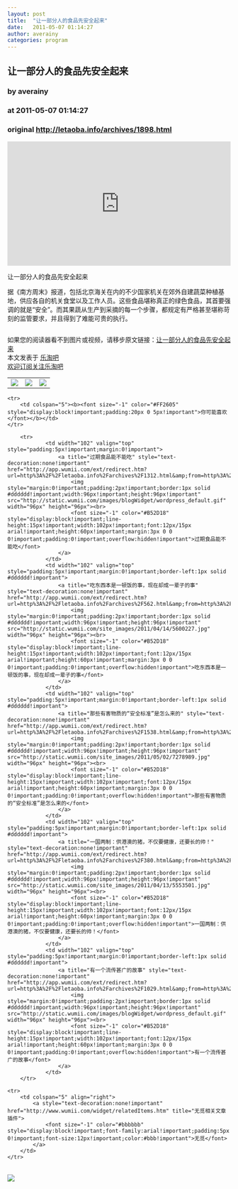 ```yaml
---
layout: post
title:  "让一部分人的食品先安全起来"
date:   2011-05-07 01:14:27
author: averainy
categories: program
---
```


## 让一部分人的食品先安全起来
### by averainy
### at 2011-05-07 01:14:27
### original <http://letaoba.info/archives/1898.html>

<p><iframe src="http://feedads.g.doubleclick.net/~ah/f/bsv5mvr041v0lddc0s9fhkf8c8/300/250?ca=1&amp;fh=280#http%3A%2F%2Fletaoba.info%2Farchives%2F1898.html" width="100%" height="280" frameborder="0" scrolling="no" marginwidth="0" marginheight="0"></iframe></p><p>让一部分人的食品先安全起来</p>
<p>据《南方周末》报道，包括北京海关在内的不少国家机关在郊外自建蔬菜种植基地，供应各自的机关食堂以及工作人员。这些食品堪称真正的绿色食品，其首要强调的就是“安全”。而其果蔬从生产到采摘的每一个步骤，都规定有严格甚至堪称苛刻的监管要求，并且得到了难能可贵的执行。</p>
<p><img src="http://img181.poco.cn/mypoco/myphoto/20110506/16/12567159201105061607212036353548613_014.jpg" alt=""></p>
<p>如果您的阅读器看不到图片或视频，请移步原文链接：<a href="http://letaoba.info/archives/1898.html">让一部分人的食品先安全起来</a>
<br>本文发表于 <a href="http://letaoba.info">乐淘吧</a>
<br><a href="http://letaoba.info/subscribe">欢迎订阅关注乐淘吧</a>
<table>
<tr>
<td><a href="http://www.taobao.com/go/chn/tbk_channel/huangguan.php?pid=mm_14340546_0_0&amp;eventid=101858">
<img border="0" src="http://letaoba.info/wp-content/uploads/2011/04/1.png">
</a></td>
<td><a href="http://store.taobao.com/shop/view_shop.htm?user_number_id=188124207&amp;ref=&amp;ali_trackid=2:mm_14340546_0_0:136425500_41_1626768716">
<img border="0" src="http://letaoba.info/wp-content/uploads/2011/04/tangshi.png">
</a></td>
<td><a href="http://store.taobao.com/shop/view_shop.htm?user_number_id=94246074&amp;ref=&amp;ali_trackid=2:mm_14340546_0_0:136426091_44_1626776486">
<img border="0" src="http://letaoba.info/wp-content/uploads/2011/04/fangcao.png">
</a></td>
</tr>
</table></p>
<table cellspacing="0" cellpadding="3" border="0" style="clear:both">
    
    <tr>
        <td colspan="5"><b><font size="-1" color="#FF2605" style="display:block!important;padding:20px 0 5px!important">你可能喜欢</font></b></td>
    </tr>
    
        <tr>
                <td width="102" valign="top" style="padding:5px!important;margin:0!important">
                    <a title="过期食品能不能吃" style="text-decoration:none!important" href="http://app.wumii.com/ext/redirect.htm?url=http%3A%2F%2Fletaoba.info%2Farchives%2F1312.html&amp;from=http%3A%2F%2Fletaoba.info%2Farchives%2F1898.html">
                        <img style="margin:0!important;padding:2px!important;border:1px solid #dddddd!important;width:96px!important;height:96px!important" src="http://static.wumii.com/images/blogWidget/wordpress_default.gif" width="96px" height="96px"><br>
                        <font size="-1" color="#B52D18" style="display:block!important;line-height:15px!important;width:102px!important;font:12px/15px arial!important;height:60px!important;margin:3px 0 0 0!important;padding:0!important;overflow:hidden!important">过期食品能不能吃</font>
                    </a>
                </td>
                <td width="102" valign="top" style="padding:5px!important;margin:0!important;border-left:1px solid #dddddd!important">
                    <a title="吃东西本是一顿饭的事，现在却成一辈子的事" style="text-decoration:none!important" href="http://app.wumii.com/ext/redirect.htm?url=http%3A%2F%2Fletaoba.info%2Farchives%2F562.html&amp;from=http%3A%2F%2Fletaoba.info%2Farchives%2F1898.html">
                        <img style="margin:0!important;padding:2px!important;border:1px solid #dddddd!important;width:96px!important;height:96px!important" src="http://static.wumii.com/site_images/2011/04/14/5600227.jpg" width="96px" height="96px"><br>
                        <font size="-1" color="#B52D18" style="display:block!important;line-height:15px!important;width:102px!important;font:12px/15px arial!important;height:60px!important;margin:3px 0 0 0!important;padding:0!important;overflow:hidden!important">吃东西本是一顿饭的事，现在却成一辈子的事</font>
                    </a>
                </td>
                <td width="102" valign="top" style="padding:5px!important;margin:0!important;border-left:1px solid #dddddd!important">
                    <a title="那些有害物质的“安全标准”是怎么来的" style="text-decoration:none!important" href="http://app.wumii.com/ext/redirect.htm?url=http%3A%2F%2Fletaoba.info%2Farchives%2F1538.html&amp;from=http%3A%2F%2Fletaoba.info%2Farchives%2F1898.html">
                        <img style="margin:0!important;padding:2px!important;border:1px solid #dddddd!important;width:96px!important;height:96px!important" src="http://static.wumii.com/site_images/2011/05/02/7278989.jpg" width="96px" height="96px"><br>
                        <font size="-1" color="#B52D18" style="display:block!important;line-height:15px!important;width:102px!important;font:12px/15px arial!important;height:60px!important;margin:3px 0 0 0!important;padding:0!important;overflow:hidden!important">那些有害物质的“安全标准”是怎么来的</font>
                    </a>
                </td>
                <td width="102" valign="top" style="padding:5px!important;margin:0!important;border-left:1px solid #dddddd!important">
                    <a title="一国两制：供港澳的猪，不仅要健康，还要长的帅！" style="text-decoration:none!important" href="http://app.wumii.com/ext/redirect.htm?url=http%3A%2F%2Fletaoba.info%2Farchives%2F380.html&amp;from=http%3A%2F%2Fletaoba.info%2Farchives%2F1898.html">
                        <img style="margin:0!important;padding:2px!important;border:1px solid #dddddd!important;width:96px!important;height:96px!important" src="http://static.wumii.com/site_images/2011/04/13/5553501.jpg" width="96px" height="96px"><br>
                        <font size="-1" color="#B52D18" style="display:block!important;line-height:15px!important;width:102px!important;font:12px/15px arial!important;height:60px!important;margin:3px 0 0 0!important;padding:0!important;overflow:hidden!important">一国两制：供港澳的猪，不仅要健康，还要长的帅！</font>
                    </a>
                </td>
                <td width="102" valign="top" style="padding:5px!important;margin:0!important;border-left:1px solid #dddddd!important">
                    <a title="有一个流传甚广的故事" style="text-decoration:none!important" href="http://app.wumii.com/ext/redirect.htm?url=http%3A%2F%2Fletaoba.info%2Farchives%2F1029.html&amp;from=http%3A%2F%2Fletaoba.info%2Farchives%2F1898.html">
                        <img style="margin:0!important;padding:2px!important;border:1px solid #dddddd!important;width:96px!important;height:96px!important" src="http://static.wumii.com/images/blogWidget/wordpress_default.gif" width="96px" height="96px"><br>
                        <font size="-1" color="#B52D18" style="display:block!important;line-height:15px!important;width:102px!important;font:12px/15px arial!important;height:60px!important;margin:3px 0 0 0!important;padding:0!important;overflow:hidden!important">有一个流传甚广的故事</font>
                    </a>
                </td>
        </tr>
    
    <tr>
        <td colspan="5" align="right">
            <a style="text-decoration:none!important" href="http://www.wumii.com/widget/relatedItems.htm" title="无觅相关文章插件">
                <font size="-1" color="#bbbbbb" style="display:block!important;font-family:arial!important;padding:5px 0!important;font-size:12px!important;color:#bbb!important">无觅</font>
            </a>
        </td>
    </tr>
</table><div>
<a href="http://feeds.feedburner.com/~ff/blogspot/CRBRG?a=hW0_m8MSHBE:UOumPSyey9Q:yIl2AUoC8zA"><img src="http://feeds.feedburner.com/~ff/blogspot/CRBRG?d=yIl2AUoC8zA" border="0"></a>
</div><img src="http://feeds.feedburner.com/~r/blogspot/CRBRG/~4/hW0_m8MSHBE" height="1" width="1">